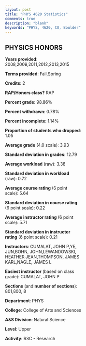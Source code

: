 ```yaml
---
layout: post
title: "PHYS 4620 Statistics"
comments: true
description: "blank"
keywords: "PHYS, 4620, CU, Boulder"
--- 
```

<head>
<script src="https://ajax.googleapis.com/ajax/libs/jquery/2.1.3/jquery.min.js"></script>
<script src="https://dl.dropboxusercontent.com/s/pc42nxpaw1ea4o9/highcharts.js?dl=0"></script>
<!-- <script src="../assets/js/highcharts.js"></script> -->
<style type="text/css">@font-face {
	font-family: "Bebas Neue";
	src: url(https://www.filehosting.org/file/details/544349/BebasNeue%20Regular.otf) format("opentype");
	}
	h1.Bebas { 
		font-family: "Bebas Neue", Verdana, Tahoma;
	}
</style>
</head>
<body>
	<div id="container" style="float: right; width: 45%; height: 88%; margin-left: 2.5%; margin-right: 2.5%;"></div>
	<script language="JavaScript">
		$(document).ready(function() {
		var chart = {type: 'column'};
		var title = {text: 'Grade Distribution'};
		var xAxis = {categories: ['A','B','C','D','F'],crosshair: true};
		var yAxis = {min: 0,title: {text: 'Percentage'}};
		var tooltip = {headerFormat: '<center><b><span style="font-size:20px">{point.key}</span></b></center>',
		               pointFormat: '<td style="padding:0"><b>{point.y:.1f}%</b></td>',
		               footerFormat: '</table>',shared: true,useHTML: true};
		var plotOptions = {column: {pointPadding: 0.0,borderWidth: 0}};  
		var credits = {enabled: false};var series= [{name: 'Percent',data: [97.85,1.08,0.0,0.0,1.08,]}];
		var json = {};
		json.chart = chart;
		json.title = title;
		json.tooltip = tooltip;
		json.xAxis = xAxis;
		json.yAxis = yAxis;  
		json.series = series;
		json.plotOptions = plotOptions;  
		json.credits = credits;
		$('#container').highcharts(json);
	});
	</script>
</body>
			   
## PHYSICS HONORS

**Years provided**: 2008,2009,2011,2012,2013,2015

**Terms provided**: Fall,Spring

**Credits**: 2

**RAP/Honors class?** RAP

**Percent grade**: 98.86%

**Percent withdrawn**: 0.78%

**Percent incomplete**: 1.14%

**Proportion of students who dropped**: 1.05

**Average grade** (4.0 scale): 3.93

**Standard deviation in grades**: 12.79

**Average workload** (raw): 3.38

**Standard deviation in workload** (raw): 0.72

**Average course rating** (6 point scale): 5.64

**Standard deviation in course rating** (6 point scale): 0.22

**Average instructor rating** (6 point scale): 5.71

**Standard deviation in instructor rating** (6 point scale): 0.21

**Instructors**: CUMALAT, JOHN P,YE, JUN,BOHN, JOHN,LEWANDOWSKI, HEATHER JEAN,THOMPSON, JAMES KARL,NAGLE, JAMES L

**Easiest instructor** (based on class grade): CUMALAT, JOHN P

**Sections** (and **number of sections**): 801,800, 8

**Department**: PHYS

**College**: College of Arts and Sciences

**A&S Division**: Natural Science

**Level**: Upper

**Activity**: RSC - Research